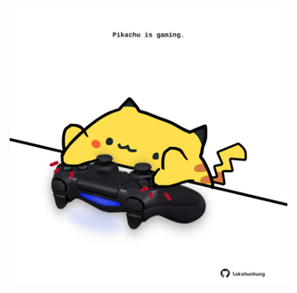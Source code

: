 <!-- built at 20/05/2025, 07:00:41 UTC -->
<p align="center">
  <img width="500" height="500" src="./ReadmeImage.svg">
</p>
